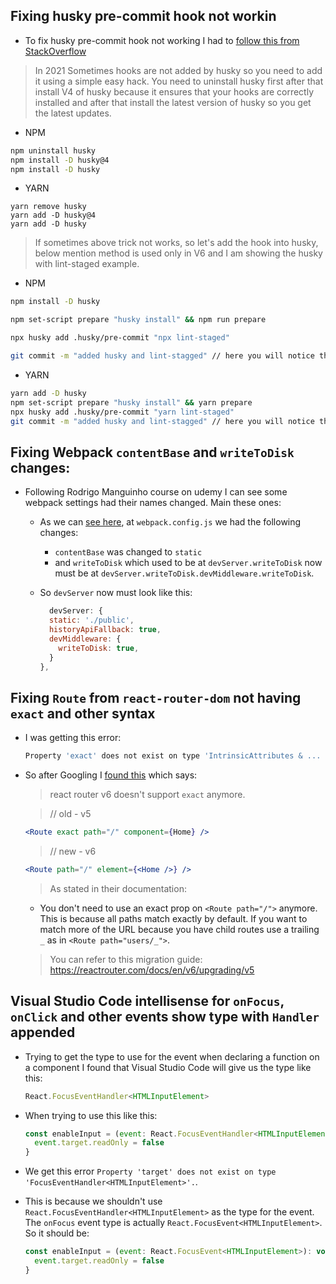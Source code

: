 ## Fixing husky pre-commit hook not workin

- To fix husky pre-commit hook not working I had to [follow this from StackOverflow](https://stackoverflow.com/a/66903558/8754987)

> In 2021
> Sometimes hooks are not added by husky so you need to add it using a simple easy hack.
> You need to uninstall husky first after that install V4 of husky because it ensures that your hooks are correctly installed and after that install the latest version of husky so you get the latest updates.

- NPM

```sh
npm uninstall husky
npm install -D husky@4
npm install -D husky
```

- YARN

```
yarn remove husky
yarn add -D husky@4
yarn add -D husky
```

> If sometimes above trick not works, so let's add the hook into husky, below mention method is used only in V6 and I am showing the husky with lint-staged example.

- NPM

```sh
npm install -D husky

npm set-script prepare "husky install" && npm run prepare

npx husky add .husky/pre-commit "npx lint-staged"

git commit -m "added husky and lint-stagged" // here you will notice the lint-staged checking the files with help of husky
```

- YARN

```sh
yarn add -D husky
npm set-script prepare "husky install" && yarn prepare
npx husky add .husky/pre-commit "yarn lint-staged"
git commit -m "added husky and lint-stagged" // here you will notice the lint-staged checking the files with help of husky
```

## Fixing Webpack `contentBase` and `writeToDisk` changes:

- Following Rodrigo Manguinho course on udemy I can see some webpack settings had their names changed. Main these ones:

  - As we can [see here](https://github.com/webpack/webpack-dev-server/issues/2958), at `webpack.config.js` we had the following changes:
    - `contentBase` was changed to `static`
    - and `writeToDisk` which used to be at `devServer.writeToDisk` now must be at `devServer.writeToDisk.devMiddleware.writeToDisk`.
  - So `devServer` now must look like this:

    ```js
      devServer: {
      static: './public',
      historyApiFallback: true,
      devMiddleware: {
        writeToDisk: true,
      }
    },
    ```

## Fixing `Route` from `react-router-dom` not having `exact` and other syntax

- I was getting this error:

  ```js
  Property 'exact' does not exist on type 'IntrinsicAttributes & ...
  ```

- So after Googling I [found this](https://stackoverflow.com/a/69866593/8754987) which says:

  > react router v6 doesn't support `exact` anymore.

  > // old - v5

  ```jsx
  <Route exact path="/" component={Home} />
  ```

  > // new - v6

  ```jsx
  <Route path="/" element={<Home />} />
  ```

  > As stated in their documentation:

  - You don't need to use an exact prop on `<Route path="/">` anymore. This is because all paths match exactly by default. If you want to match more of the URL because you have child routes use a trailing `_` as in `<Route path="users/_">`.

  > You can refer to this migration guide: https://reactrouter.com/docs/en/v6/upgrading/v5

## Visual Studio Code intellisense for `onFocus`, `onClick` and other events show type with `Handler` appended

- Trying to get the type to use for the event when declaring a function on a component I found that Visual Studio Code will give us the type like this:

  ```ts
  React.FocusEventHandler<HTMLInputElement>
  ```

- When trying to use this like this:

  ```jsx
  const enableInput = (event: React.FocusEventHandler<HTMLInputElement>): void => {
    event.target.readOnly = false
  }
  ```

- We get this error `Property 'target' does not exist on type 'FocusEventHandler<HTMLInputElement>'.`.

- This is because we shouldn't use `React.FocusEventHandler<HTMLInputElement>` as the type for the event. The `onFocus` event type is actually `React.FocusEvent<HTMLInputElement>`. So it should be:

  ```jsx
  const enableInput = (event: React.FocusEvent<HTMLInputElement>): void => {
    event.target.readOnly = false
  }
  ```

